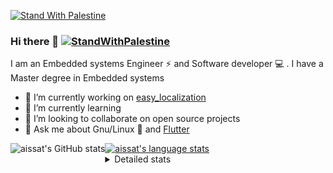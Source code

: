 [![Stand With Palestine](https://raw.githubusercontent.com/TheBSD/StandWithPalestine/main/banner-no-action.svg)](https://thebsd.github.io/StandWithPalestine)
### Hi there 👋   [![StandWithPalestine](https://raw.githubusercontent.com/TheBSD/StandWithPalestine/main/badges/StandWithPalestine.svg)](https://github.com/TheBSD/StandWithPalestine/blob/main/docs/README.md)

I am an Embedded systems Engineer ⚡️ and Software developer 💻 . I have a Master degree in Embedded systems
- 🔭 I’m currently working on [easy_localization](https://pub.dev/packages/easy_localization)
- 🌱 I’m currently learning 
- 👯 I’m looking to collaborate on open source projects
- 💬 Ask me about  Gnu/Linux 🐧 and [Flutter](https://flutter.dev) 

<a href="https://profile-summary-for-github.com/user/aissat">
  <img align="left" height="170px" src="https://github-readme-stats.vercel.app/api?username=aissat&show_icons=true&line_height=27&count_private=true&include_all_commits=true" alt="aissat's GitHub stats"/>
  <img src="https://github-readme-stats.vercel.app/api/top-langs/?username=aissat&hide_langs_below=5&layout=compact" alt="aissat's language stats"/>
</a>

<details>
<summary>Detailed stats</summary>
 

### 🧐 Waka Stats

<!--START_SECTION:waka-->
![Code Time](http://img.shields.io/badge/Code%20Time-6%2C224%20hrs%2016%20mins-blue)

![Profile Views](http://img.shields.io/badge/Profile%20Views-2-blue)

![Lines of code](https://img.shields.io/badge/From%20Hello%20World%20I%27ve%20Written-2.1%20million%20lines%20of%20code-blue)

**🐱 My GitHub Data** 

> 📦 121.6 kB Used in GitHub's Storage 
 > 
> 🏆 213 Contributions in the Year 2024
 > 
> 💼 Opted to Hire
 > 
> 📜 171 Public Repositories 
 > 
> 🔑 30 Private Repositories 
 > 
**I'm a Night 🦉** 

```text
🌞 Morning                593 commits         ██░░░░░░░░░░░░░░░░░░░░░░░   08.07 % 
🌆 Daytime                1226 commits        ████░░░░░░░░░░░░░░░░░░░░░   16.68 % 
🌃 Evening                3068 commits        ██████████░░░░░░░░░░░░░░░   41.73 % 
🌙 Night                  2465 commits        ████████░░░░░░░░░░░░░░░░░   33.53 % 
```
📅 **I'm Most Productive on Thursday** 

```text
Monday                   680 commits         ██░░░░░░░░░░░░░░░░░░░░░░░   09.25 % 
Tuesday                  1133 commits        ████░░░░░░░░░░░░░░░░░░░░░   15.41 % 
Wednesday                844 commits         ███░░░░░░░░░░░░░░░░░░░░░░   11.48 % 
Thursday                 1472 commits        █████░░░░░░░░░░░░░░░░░░░░   20.02 % 
Friday                   1316 commits        ████░░░░░░░░░░░░░░░░░░░░░   17.90 % 
Saturday                 1199 commits        ████░░░░░░░░░░░░░░░░░░░░░   16.31 % 
Sunday                   708 commits         ██░░░░░░░░░░░░░░░░░░░░░░░   09.63 % 
```


📊 **This Week I Spent My Time On** 

```text
🕑︎ Time Zone: Africa/Algiers

💬 Programming Languages: 
YAML                     12 hrs 48 mins      ████████████░░░░░░░░░░░░░   47.60 % 
Rust                     7 hrs 41 mins       ███████░░░░░░░░░░░░░░░░░░   28.59 % 
Dart                     2 hrs 22 mins       ██░░░░░░░░░░░░░░░░░░░░░░░   08.85 % 
JSON                     1 hr 34 mins        █░░░░░░░░░░░░░░░░░░░░░░░░   05.86 % 
TypeScript               1 hr 34 mins        █░░░░░░░░░░░░░░░░░░░░░░░░   05.84 % 

🔥 Editors: 
VS Code                  26 hrs 55 mins      █████████████████████████   100.00 % 

💻 Operating System: 
Linux                    26 hrs 55 mins      █████████████████████████   100.00 % 
```

**I Mostly Code in Dart** 

```text
Dart                     31 repos            ████████░░░░░░░░░░░░░░░░░   30.69 % 
TypeScript               10 repos            ██░░░░░░░░░░░░░░░░░░░░░░░   09.90 % 
Dockerfile               4 repos             █░░░░░░░░░░░░░░░░░░░░░░░░   03.96 % 
C#                       4 repos             █░░░░░░░░░░░░░░░░░░░░░░░░   03.96 % 
Rust                     3 repos             █░░░░░░░░░░░░░░░░░░░░░░░░   02.97 % 
```



**Timeline**

![Lines of Code chart](https://raw.githubusercontent.com/aissat/aissat/master/assets/bar_graph.png)


 Last Updated on 27/08/2024 01:06:58 UTC
<!--END_SECTION:waka-->

</details>
